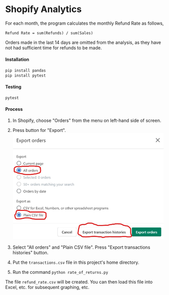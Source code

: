 # Shopify Analytics
For each month, the program calculates the monthly Refund Rate as follows,
```
Refund Rate = sum(Refunds) / sum(Sales)
```
Orders made in the last 14 days are omitted from the analysis, as they have not had sufficient time for refunds to be made.
#### Installation
```
pip install pandas
pip install pytest
```
#### Testing
```
pytest
```
#### Process
1. In Shopify, choose "Orders" from the menu on left-hand side of screen.
2. Press button for "Export".
![Screenshot](https://github.com/johntelforduk/shopify-analytics/blob/master/export_orders_screenshot.jpg)

3. Select "All orders" and "Plain CSV file". Press "Export transactions histories" button.
4. Put the `transactions.csv` file in this project's home directory.
5. Run the command `python rate_of_returns.py`

The file `refund_rate.csv` will be created. You can then load this file into Excel, etc. for subsequent graphing, etc.
